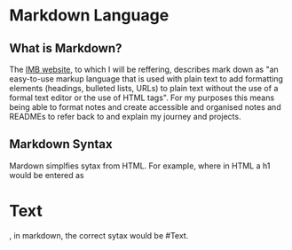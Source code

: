 # Markdown Language

## What is Markdown?

The [IMB website](https://www.ibm.com/docs/en/SSYKAV?topic=train-how-do-use-markdown), to which I will be reffering, describes mark down as "an easy-to-use markup language that is used with plain text to add formatting elements (headings, bulleted lists, URLs) to plain text without the use of a formal text editor or the use of HTML tags". For my purposes this means being able to format notes and create accessible and organised notes and READMEs to refer back to and explain my journey and projects.

## Markdown Syntax

Mardown simplfies sytax from HTML. For example, where in HTML a h1 would be entered as <h1>Text</h1>, in markdown, the correct sytax would be #Text.
